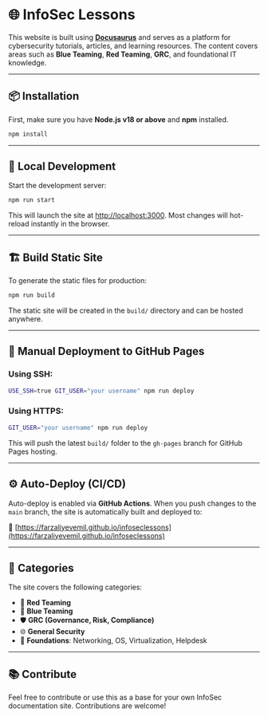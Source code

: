 # 🌐 InfoSec Lessons

This website is built using **[Docusaurus](https://docusaurus.io/)** and serves as a platform for cybersecurity tutorials, articles, and learning resources. The content covers areas such as **Blue Teaming**, **Red Teaming**, **GRC**, and foundational IT knowledge.

---

## 📦 Installation

First, make sure you have **Node.js v18 or above** and **npm** installed.

```bash
npm install
```

---

## 🚀 Local Development

Start the development server:

```bash
npm run start
```

This will launch the site at [http://localhost:3000](http://localhost:3000). Most changes will hot-reload instantly in the browser.

---

## 🏗️ Build Static Site

To generate the static files for production:

```bash
npm run build
```

The static site will be created in the `build/` directory and can be hosted anywhere.

---

## 🚀 Manual Deployment to GitHub Pages

### Using SSH:

```bash
USE_SSH=true GIT_USER="your username" npm run deploy
```

### Using HTTPS:

```bash
GIT_USER="your username" npm run deploy
```

This will push the latest `build/` folder to the `gh-pages` branch for GitHub Pages hosting.

---

## ⚙️ Auto-Deploy (CI/CD)

Auto-deploy is enabled via **GitHub Actions**. When you push changes to the `main` branch, the site is automatically built and deployed to:

🔗 [https://farzaliyevemil.github.io/infoseclessons](https://farzaliyevemil.github.io/infoseclessons)

---

## 🧠 Categories

The site covers the following categories:

- 🔴 **Red Teaming**
- 🔵 **Blue Teaming**
- 🛡️ **GRC (Governance, Risk, Compliance)**
- 🌐 **General Security**
- 🧰 **Foundations**: Networking, OS, Virtualization, Helpdesk

---

## 📚 Contribute

Feel free to contribute or use this as a base for your own InfoSec documentation site. Contributions are welcome!
